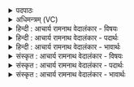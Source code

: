 <details><summary>पदपाठः</summary>

ए꣣षः꣢। शु꣣ष्मी꣢। अ꣡दा꣢꣯भ्यः। अ। दा꣣भ्यः। सो꣡मः꣢꣯। पु꣣नानः꣢। अ꣣र्षति। दे꣣वावीः꣢। दे꣣व। अवीः꣢। अ꣣घशꣳसहा꣢। अ꣣घशꣳस। हा꣢। १२९१।
</details>

<details><summary>अधिमन्त्रम् (VC)</summary>

- पवमानः सोमः
- प्रियमेध आङ्गिरसः
- गायत्री
- षड्जः
</details>

<details><summary>हिन्दी : आचार्य रामनाथ वेदालंकार - विषयः</summary>

आगे पुनः परमात्मा का वर्णन है।
</details>

<details><summary>हिन्दी : आचार्य रामनाथ वेदालंकार - पदार्थः</summary>

पदार्थान्वयभाषाः -  (एषः) यह (शुष्मी) बलवान् (अदाभ्यः) दबाया या हराया न जा सकनेवाला, (देवावीः) दिव्यगुणों का रक्षक, (अघशंसहा) पापप्रशंसक भावों को नष्ट करनेवाला (सोमः) प्रेरक परमेश्वर (पुनानः) पवित्रता देता हुआ (अर्षति) सक्रिय है ॥६॥
</details>

<details><summary>हिन्दी : आचार्य रामनाथ वेदालंकार - भावार्थः</summary>

भावार्थभाषाः -  परमेश्वर से प्रेरणा प्राप्त करके सभी मनुष्य पवित्र हृदयवाले हों ॥६॥ इस खण्ड में परमात्मा का विषय वर्णित होने से इस खण्ड की पूर्व खण्ड के साथ सङ्गति है ॥ दशम अध्याय में पञ्चम खण्ड समाप्त ॥
</details>

<details><summary>संस्कृत : आचार्य रामनाथ वेदालंकार - विषयः</summary>

अथ पुनरपि परमात्मानं वर्णयति।
</details>

<details><summary>संस्कृत : आचार्य रामनाथ वेदालंकार - पदार्थः</summary>

पदार्थान्वयभाषाः -  (एषः) अयम् (शुष्मी) बलवान् (अदाभ्यः) दब्धुं पराजेतुमशक्यः, (देवावीः) दिव्यगुणानां रक्षकः, (अघशंसहा) पापप्रशंसकानां भावानां हन्ता (सोमः) प्रेरकः परमेश्वरः (पुनानः) पवित्रतां प्रयच्छन् (अर्षति) सक्रियोऽस्ति ॥६॥
</details>

<details><summary>संस्कृत : आचार्य रामनाथ वेदालंकार - भावार्थः</summary>

भावार्थभाषाः -  परमेश्वरात् प्रेरणां प्राप्य सर्वैः पवित्रहृदयैर्भाव्यम् ॥६॥ अस्मिन् खण्डे परमात्मविषयवर्णनादेतत्खण्डस्य पूर्वखण्डेन संगतिरस्ति ॥
</details>